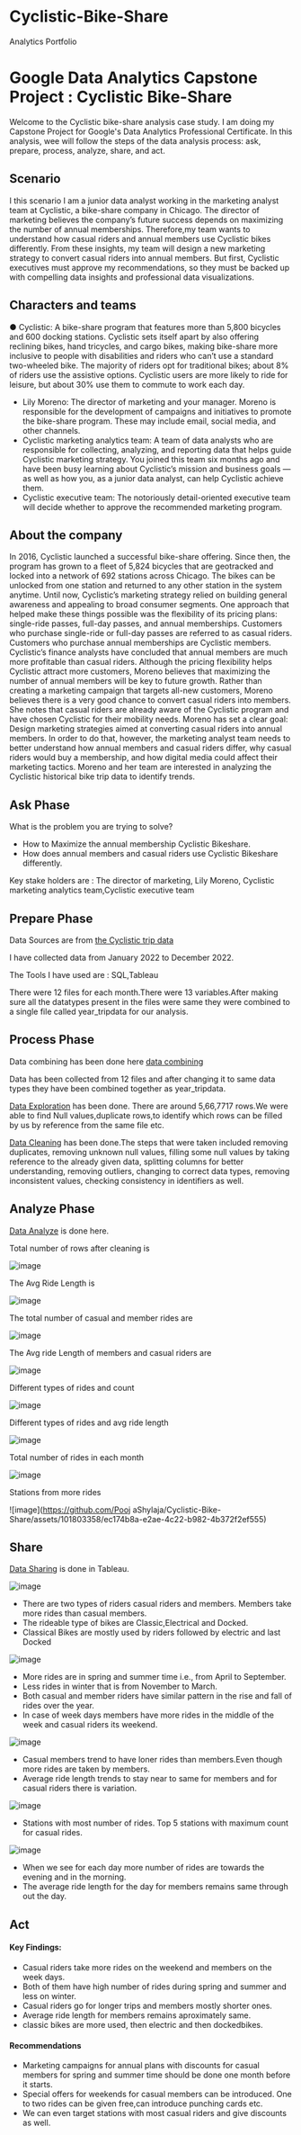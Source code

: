 # Cyclistic-Bike-Share
Analytics Portfolio

# Google Data Analytics Capstone Project : Cyclistic Bike-Share

Welcome to the Cyclistic bike-share analysis case study. I am doing my Capstone Project for Google's Data Analytics Professional Certificate.
In this analysis, wee  will follow the steps of the data analysis process: ask, prepare, process, analyze, share, and act. 

## Scenario

I this scenario I am a junior data analyst working in the marketing analyst team at Cyclistic, a bike-share company in Chicago. The director of
marketing believes the company’s future success depends on maximizing the number of annual memberships. Therefore,my team wants to understand how casual riders and annual members use Cyclistic bikes differently. From these insights, my team will
design a new marketing strategy to convert casual riders into annual members. But first, Cyclistic executives must approve my
recommendations, so they must be backed up with compelling data insights and professional data visualizations.

## Characters and teams

● Cyclistic: A bike-share program that features more than 5,800 bicycles and 600 docking stations. Cyclistic sets itself apart
by also offering reclining bikes, hand tricycles, and cargo bikes, making bike-share more inclusive to people with disabilities
and riders who can’t use a standard two-wheeled bike. The majority of riders opt for traditional bikes; about 8% of riders use
the assistive options. Cyclistic users are more likely to ride for leisure, but about 30% use them to commute to work each
day.
* Lily Moreno: The director of marketing and your manager. Moreno is responsible for the development of campaigns and
initiatives to promote the bike-share program. These may include email, social media, and other channels.
* Cyclistic marketing analytics team: A team of data analysts who are responsible for collecting, analyzing, and reporting
data that helps guide Cyclistic marketing strategy. You joined this team six months ago and have been busy learning about
Cyclistic’s mission and business goals — as well as how you, as a junior data analyst, can help Cyclistic achieve them.
* Cyclistic executive team: The notoriously detail-oriented executive team will decide whether to approve the
recommended marketing program.

## About the company

In 2016, Cyclistic launched a successful bike-share offering. Since then, the program has grown to a fleet of 5,824 bicycles that are
geotracked and locked into a network of 692 stations across Chicago. The bikes can be unlocked from one station and returned to
any other station in the system anytime.
Until now, Cyclistic’s marketing strategy relied on building general awareness and appealing to broad consumer segments. One
approach that helped make these things possible was the flexibility of its pricing plans: single-ride passes, full-day passes, and
annual memberships. Customers who purchase single-ride or full-day passes are referred to as casual riders. Customers who
purchase annual memberships are Cyclistic members.
Cyclistic’s finance analysts have concluded that annual members are much more profitable than casual riders. Although the pricing
flexibility helps Cyclistic attract more customers, Moreno believes that maximizing the number of annual members will be key to
future growth. Rather than creating a marketing campaign that targets all-new customers, Moreno believes there is a very good
chance to convert casual riders into members. She notes that casual riders are already aware of the Cyclistic program and have
chosen Cyclistic for their mobility needs.
Moreno has set a clear goal: Design marketing strategies aimed at converting casual riders into annual members. In order to do
that, however, the marketing analyst team needs to better understand how annual members and casual riders differ, why casual
riders would buy a membership, and how digital media could affect their marketing tactics. Moreno and her team are interested in
analyzing the Cyclistic historical bike trip data to identify trends.

## Ask Phase

What is the problem you are trying to solve?

* How to Maximize the annual membership Cyclistic Bikeshare.
* How does annual members and casual riders use Cyclistic Bikeshare differently.

Key stake holders are : The director of marketing, Lily Moreno, Cyclistic marketing analytics team,Cyclistic executive team 


## Prepare Phase

Data Sources are from [the Cyclistic trip data]( https://divvy-tripdata.s3.amazonaws.com/index.html)

I have collected data from January 2022 to December 2022.

The Tools I have used are : SQL,Tableau

There were 12 files for each month.There were 13 variables.After making sure all the datatypes present in the files were same they were combined to a single file called year_tripdata for our analysis.

## Process Phase

Data combining has been done here [data combining](https://github.com/PoojaShylaja/Cyclistic-Bike-Share/blob/main/Data%20Collection%20and%20Combining.sql)

Data has been collected from 12 files and after changing it to same data  types they have been combined together as year_tripdata.

[Data Exploration](https://github.com/PoojaShylaja/Cyclistic-Bike-Share/blob/main/Data%20Exploration.sql) has been done.
There are around 5,66,7717 rows.We were able to find Null values,duplicate rows,to identify which rows can be filled by us by reference from the same file etc.

[Data Cleaning](https://github.com/PoojaShylaja/Cyclistic-Bike-Share/blob/main/Data%20Cleaning%20.sql) has been done.The steps that were taken included removing duplicates, removing unknown null values, filling some null values by taking reference to the already given data, splitting columns for better understanding, removing outliers, changing to correct data types, removing inconsistent values, checking consistency in identifiers as well.


## Analyze Phase

[Data Analyze](https://github.com/PoojaShylaja/Cyclistic-Bike-Share/blob/main/Data%20Analysis.sql) is done here.

Total number of rows after cleaning is 

![image](https://github.com/PoojaShylaja/Cyclistic-Bike-Share/assets/101803358/d6f8bd76-6997-4844-b9e5-0ea508f09592)

The Avg Ride Length is 

![image](https://github.com/PoojaShylaja/Cyclistic-Bike-Share/assets/101803358/fedd582e-5360-4cfe-b19f-0bdd591dcfee)

The total number of casual and member rides are

![image](https://github.com/PoojaShylaja/Cyclistic-Bike-Share/assets/101803358/723328f4-4d66-47d3-b098-cb5531a0d86a)

The Avg ride Length of members and casual riders are

![image](https://github.com/PoojaShylaja/Cyclistic-Bike-Share/assets/101803358/8e0d35a2-eead-49fa-8ec7-e8282b32f37f)

Different types of rides and count

![image](https://github.com/PoojaShylaja/Cyclistic-Bike-Share/assets/101803358/54ef9bcb-cf06-4895-aed8-320b2a63b58e)

Different types of rides and avg ride length

![image](https://github.com/PoojaShylaja/Cyclistic-Bike-Share/assets/101803358/971b3fea-1d29-4b74-838e-76d702ba3a60)

Total number of rides in each month

![image](https://github.com/PoojaShylaja/Cyclistic-Bike-Share/assets/101803358/dc77c7a0-7bbb-4e43-bb63-5989000e4b08)


Stations from more rides

![image](https://github.com/Pooj aShylaja/Cyclistic-Bike-Share/assets/101803358/ec174b8a-e2ae-4c22-b982-4b372f2ef555)


## Share

[Data Sharing](https://public.tableau.com/app/profile/pooja.shylaja/viz/CyclisticBike-Share2022_17026459519760/Story1?publish=yes) is done in Tableau.

![image](https://github.com/PoojaShylaja/Cyclistic-Bike-Share/assets/101803358/2397e730-dd34-4208-a619-007671fa6703)

* There are two types of riders casual riders and members. Members take more rides than casual members.
* The rideable type of bikes are Classic,Electrical and Docked.
* Classical Bikes are mostly used by riders followed by electric and last Docked

![image](https://github.com/PoojaShylaja/Cyclistic-Bike-Share/assets/101803358/43e54bc6-f849-4671-8cdb-43041c09b87b)

* More rides are in spring and summer time i.e., from April to September.
* Less rides in winter that is from November to March.
* Both casual and member riders have similar pattern in the rise and fall of rides over the year.
* In case of week days members have more rides in the middle of the week and casual riders its weekend.

![image](https://github.com/PoojaShylaja/Cyclistic-Bike-Share/assets/101803358/7d1187c0-85a4-4e49-b8a4-2c5777baa30c)

* Casual members trend to have loner rides than members.Even though more rides are taken by members.
* Average ride length trends to stay near to same for members and for casual riders there is variation.

![image](https://github.com/PoojaShylaja/Cyclistic-Bike-Share/assets/101803358/52b65a21-b737-4081-922e-1a33155b640c)

* Stations with most number of rides. Top 5 stations with maximum count for casual rides.

![image](https://github.com/PoojaShylaja/Cyclistic-Bike-Share/assets/101803358/5b513132-c9f2-4f32-910d-ab44087a7d2a)

* When we see for each day more number of rides are towards the evening and in the morning.
* The average ride length for the day for members remains same through out the day.

## Act

#### Key Findings: 

* Casual riders take more rides on the weekend and members on the week days.
* Both of them have high number of rides during spring and summer and less on winter.
* Casual riders go for longer trips and members mostly shorter ones.
* Average ride length for members remains aproximately same.
* classic bikes are more used, then electric and then dockedbikes.

#### Recommendations
  
* Marketing campaigns for annual plans with discounts for  casual members for spring and summer time should be done one month before it starts.
* Special offers for weekends for casual members can be introduced. One to two rides can be given free,can introduce punching cards etc.
* We can even target stations with most casual riders and give discounts as well.
  





























